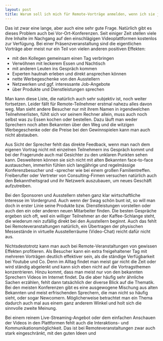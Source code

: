 ```yaml
---
layout: post
title: Warum soll ich mich für Remote-Vorträge anmelden, wenn ich sie jederzeit on Demand auf Youtube und Co. anschauen kann?
---
```


Das ist zwar eine lange, aber auch eine sehr gute Frage. Natürlich gibt es dieses Problem auch bei Vor-Ort-Konferenzen. Seit einiger Zeit stellen viele ihre Inhalte im Nachgang auf den einschlägigen Videoplattformen kostenlos zur Verfügung. Bei einer Präsenzveranstaltung sind die eigentlichen Vorträge aber meist nur ein Teil von vielen anderen positiven Effekten:

* mit den Kollegen gemeinsam einen Tag verbringen
* Verwöhnen mit leckerem Essen und Nachtisch 
* mit anderen Leuten ins Gespräch kommen
* Experten hautnah erleben und direkt ansprechen können
* nette Werbegeschenke von den Ausstellern
* Netzwerken und ggf. interessante Job-Angebote
* über Produkte und Dienstleistungen sprechen

Man kann diese Liste, die natürlich auch sehr subjektiv ist, noch weiter fortsetzen. Leider fällt für Remote-Teilnehmer erstmal nahezu alles davon weg. Man sieht andere Besucher nur mit ihrem Namen in irgendwelchen Teilnehmerlisten, fühlt sich vor seinem Rechner allein, muss auch noch selbst was zu Essen kochen oder bestellen. Dazu läuft man weder Sprechern noch alten Bekannten über den Weg und die witzigen Werbegeschenke oder die Preise bei den Gewinnspielen kann man auch nicht abstauben.

Aus Sicht der Sprecher fehlt das direkte Feedback, wenn man nach dem eigenen Vortrag nicht mit einzelnen Teilnehmern ins Gespräch kommt und bei der Fragerunde auch mal Gesichter zu den unklaren Punkten sehen kann. Desweiteren können sie sich nicht mit alten Bekannten face-to-face austauschen, immerhin fühlen sich langjährige und regelmässige Konferenzbesucher und -sprecher wie bei einem großen Familientreffen. Freiberufler oder Vertreter von Consulting-Firmen versuchen natürlich auch den Bekanntheitsgrad und ihr Netzwerk auszubauen, um neues Geschäft aufzutreiben.

Bei den Sponsoren und Ausstellern stehen ganz klar wirtschaftliche Interesse im Vordergrund. Auch wenn der Swag schön bunt ist, so will man doch in erster Linie seine Produkte bzw. Dienstleistungen vorstellen oder auch den ein oder anderen neuen Mitarbeiter finden. Die besten Gespräche ergeben sich oft, weil ein williger Teilnehmer an der Kaffee-Schlange steht, die wiederum rein zufällig direkt bei den Ausstellern beginnt. Auch das fehlt bei Remoteveranstaltungen natürlich, ein Übertragen der physischen Messestände in virtuelle Ausstellerräume (Video-Chat) reicht dafür nicht aus.

Nichtsdestotrotz kann man auch bei Remote-Veranstaltungen von gewissen Effekten profitieren. Als Besucher kann ein extra freigehaltener Tag mit mehreren Vorträgen deutlich effektiver sein, als die ständige Verfügbarkeit bei Youtube und Co. Denn im Alltag findet man meist gar nicht die Zeit oder wird ständig abgelenkt und kann sich eben nicht auf die Vortragsthemen konzentrieren. Hinzu kommt, dass man meist nur von den bekannten Sprechern Videos im Internet findet. Da die aber häufig sehr ähnliche Sachen erzählen, fehlt dann tatsächlich der diverse Blick auf die Thematik. Bei den meisten Konferenzen gibt es eine ausgewogene Mischung aus alten Bekannten und meist erfrischenden Sprechern, die man nicht so häufig sieht, oder sogar Newcomern. Möglicherweise betrachtet man ein Thema dadurch auch mal aus einem ganz anderem Winkel und holt sich die sinnvolle zweite Meinung.  

Bei einem reinem Live-Streaming-Angebot oder dem einfachen Anschauen der Videos in den Plattformen fehlt auch die Interaktions- und Kommunikationsmöglichkeit. Das ist bei Remoteveranstaltungen zwar auch stark eingeschränkt, mit den guten Ideen und